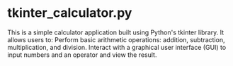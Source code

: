 # tkinter_calculator.py
This is a simple calculator application built using Python's tkinter library. It allows users to:  Perform basic arithmetic operations: addition, subtraction, multiplication, and division. Interact with a graphical user interface (GUI) to input numbers and an operator and view the result.
